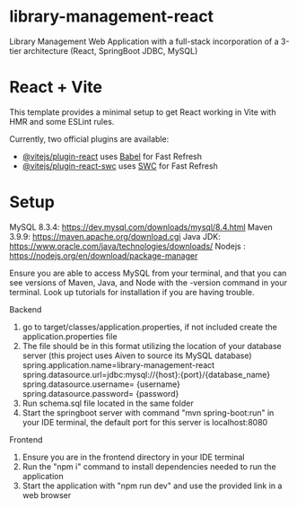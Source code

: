 # library-management-react
 Library Management Web Application with a full-stack incorporation of a 3-tier architecture (React, SpringBoot JDBC, MySQL)

# React + Vite

This template provides a minimal setup to get React working in Vite with HMR and some ESLint rules.

Currently, two official plugins are available:

- [@vitejs/plugin-react](https://github.com/vitejs/vite-plugin-react/blob/main/packages/plugin-react/README.md) uses [Babel](https://babeljs.io/) for Fast Refresh
- [@vitejs/plugin-react-swc](https://github.com/vitejs/vite-plugin-react-swc) uses [SWC](https://swc.rs/) for Fast Refresh

# Setup

MySQL 8.3.4: https://dev.mysql.com/downloads/mysql/8.4.html
Maven 3.9.9: https://maven.apache.org/download.cgi
Java JDK: https://www.oracle.com/java/technologies/downloads/
Nodejs : https://nodejs.org/en/download/package-manager

Ensure you are able to access MySQL from your terminal, and that you can see versions of Maven, Java, and Node with the -version command in your terminal.
Look up tutorials for installation if you are having trouble.

Backend
1. go to target/classes/application.properties, if not included create the application.properties file
2. The file should be in this format utilizing the location of your database server (this project uses Aiven to source its MySQL database)
spring.application.name=library-management-react
spring.datasource.url=jdbc:mysql://{host}:{port}/{database_name}
spring.datasource.username= {username}
spring.datasource.password= {password}
3. Run schema.sql file located in the same folder
4. Start the springboot server with command "mvn spring-boot:run" in your IDE terminal, the default port for this server is localhost:8080

Frontend
1. Ensure you are in the frontend directory in your IDE terminal
2. Run the "npm i" command to install dependencies needed to run the application
3. Start the application with "npm run dev" and use the provided link in a web browser
